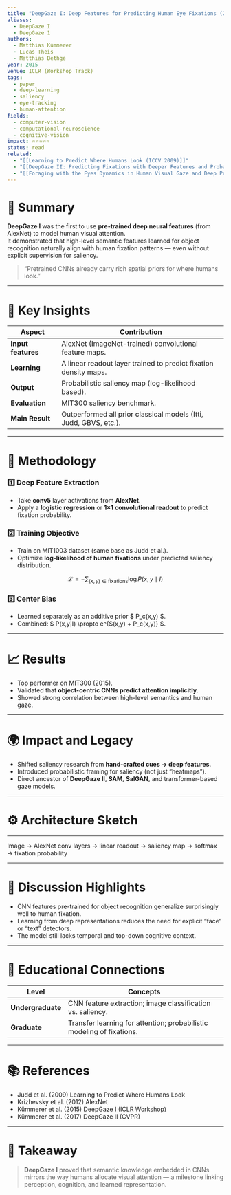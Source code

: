```yaml
---
title: "DeepGaze I: Deep Features for Predicting Human Eye Fixations (2015)"
aliases:
  - DeepGaze I
  - DeepGaze 1
authors:
  - Matthias Kümmerer
  - Lucas Theis
  - Matthias Bethge
year: 2015
venue: ICLR (Workshop Track)
tags:
  - paper
  - deep-learning
  - saliency
  - eye-tracking
  - human-attention
fields:
  - computer-vision
  - computational-neuroscience
  - cognitive-vision
impact: ⭐⭐⭐⭐⭐
status: read
related:
  - "[[Learning to Predict Where Humans Look (ICCV 2009)]]"
  - "[[DeepGaze II: Predicting Fixations with Deeper Features and Probabilistic Modeling (2017)]]"
  - "[[Foraging with the Eyes Dynamics in Human Visual Gaze and Deep Predictive Modeling|Foraging with the Eyes]]"
---
```


# 🧠 Summary
**DeepGaze I** was the first to use **pre-trained deep neural features** (from AlexNet) to model human visual attention.  
It demonstrated that high-level semantic features learned for object recognition naturally align with human fixation patterns — even without explicit supervision for saliency.

> “Pretrained CNNs already carry rich spatial priors for where humans look.”

---

# 🧩 Key Insights

| Aspect | Contribution |
|--------|---------------|
| **Input features** | AlexNet (ImageNet-trained) convolutional feature maps. |
| **Learning** | A linear readout layer trained to predict fixation density maps. |
| **Output** | Probabilistic saliency map (log-likelihood based). |
| **Evaluation** | MIT300 saliency benchmark. |
| **Main Result** | Outperformed all prior classical models (Itti, Judd, GBVS, etc.). |

---

# 🔬 Methodology

### 1️⃣ Deep Feature Extraction
- Take **conv5** layer activations from **AlexNet**.  
- Apply a **logistic regression** or **1×1 convolutional readout** to predict fixation probability.

### 2️⃣ Training Objective
- Train on MIT1003 dataset (same base as Judd et al.).  
- Optimize **log-likelihood of human fixations** under predicted saliency distribution.

$$
\mathcal{L} = -\sum_{(x,y) \in \text{fixations}} \log P(x,y \mid I)
$$

### 3️⃣ Center Bias
- Learned separately as an additive prior $ P_c(x,y) $.  
- Combined: $ P(x,y|I) \propto e^{S(x,y) + P_c(x,y)} $.

---

# 📈 Results
- Top performer on MIT300 (2015).  
- Validated that **object-centric CNNs predict attention implicitly**.  
- Showed strong correlation between high-level semantics and human gaze.

---

# 🌍 Impact and Legacy
- Shifted saliency research from **hand-crafted cues → deep features**.  
- Introduced probabilistic framing for saliency (not just “heatmaps”).  
- Direct ancestor of **DeepGaze II**, **SAM**, **SalGAN**, and transformer-based gaze models.  

---

# ⚙️ Architecture Sketch

---

Image → AlexNet conv layers → linear readout → saliency map → softmax → fixation probability

---

# 💬 Discussion Highlights
- CNN features pre-trained for object recognition generalize surprisingly well to human fixation.  
- Learning from deep representations reduces the need for explicit “face” or “text” detectors.  
- The model still lacks temporal and top-down cognitive context.  

---

# 🧩 Educational Connections

| Level | Concepts |
|-------|-----------|
| **Undergraduate** | CNN feature extraction; image classification vs. saliency. |
| **Graduate** | Transfer learning for attention; probabilistic modeling of fixations. |

---

# 📚 References
- Judd et al. (2009) Learning to Predict Where Humans Look  
- Krizhevsky et al. (2012) AlexNet  
- Kümmerer et al. (2015) DeepGaze I (ICLR Workshop)  
- Kümmerer et al. (2017) DeepGaze II (CVPR)  

---

# 🧭 Takeaway
> **DeepGaze I** proved that semantic knowledge embedded in CNNs mirrors the way humans allocate visual attention — a milestone linking perception, cognition, and learned representation.

